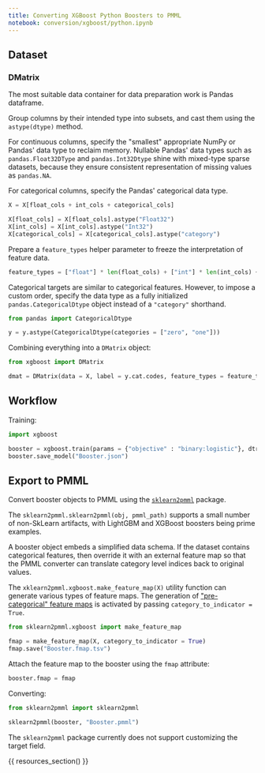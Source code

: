 ```yaml
---
title: Converting XGBoost Python Boosters to PMML
notebook: conversion/xgboost/python.ipynb
---
```


## Dataset

### DMatrix

The most suitable data container for data preparation work is Pandas dataframe.

Group columns by their intended type into subsets, and cast them using the `astype(dtype)` method.

For continuous columns, specify the "smallest" appropriate NumPy or Pandas' data type to reclaim memory. Nullable Pandas' data types such as `pandas.Float32DType` and `pandas.Int32Dtype` shine with mixed-type sparse datasets, because they ensure consistent representation of missing values as `pandas.NA`.

For categorical columns, specify the Pandas' categorical data type.

```python
X = X[float_cols + int_cols + categorical_cols]

X[float_cols] = X[float_cols].astype("Float32")
X[int_cols] = X[int_cols].astype("Int32")
X[categorical_cols] = X[categorical_cols].astype("category")
```

Prepare a `feature_types` helper parameter to freeze the interpretation of feature data.

```python
feature_types = ["float"] * len(float_cols) + ["int"] * len(int_cols) + ["c"] * len(categorical_cols)
```

Categorical targets are similar to categorical features.
However, to impose a custom order, specify the data type as a fully initialized `pandas.CategoricalDtype` object instead of a `"category"` shorthand.

```python
from pandas import CategoricalDtype

y = y.astype(CategoricalDtype(categories = ["zero", "one"]))
```

Combining everything into a `DMatrix` object:

```python
from xgboost import DMatrix

dmat = DMatrix(data = X, label = y.cat.codes, feature_types = feature_types, enable_categorical = True)
```

## Workflow

Training:

```python
import xgboost

booster = xgboost.train(params = {"objective" : "binary:logistic"}, dtrain = dmat)
booster.save_model("Booster.json")
```

## Export to PMML

Convert booster objects to PMML using the [`sklearn2pmml`](https://github.com/jpmml/sklearn2pmml) package.

The `sklearn2pmml.sklearn2pmml(obj, pmml_path)` supports a small number of non-SkLearn artifacts, with LightGBM and XGBoost boosters being prime examples.

A booster object embeds a simplified data schema.
If the dataset contains categorical features, then override it with an external feature map so that the PMML converter can translate category level indices back to original values.

The `xklearn2pmml.xgboost.make_feature_map(X)` utility function can generate various types of feature maps.
The generation of ["pre-categorical" feature maps](index.md#feature-map) is activated by passing `category_to_indicator = True`.

```python
from sklearn2pmml.xgboost import make_feature_map

fmap = make_feature_map(X, category_to_indicator = True)
fmap.save("Booster.fmap.tsv")
```

Attach the feature map to the booster using the `fmap` attribute:

```python
booster.fmap = fmap
```

Converting:

```python
from sklearn2pmml import sklearn2pmml

sklearn2pmml(booster, "Booster.pmml")
```

The `sklearn2pmml` package currently does not support customizing the target field.

{{ resources_section() }}